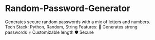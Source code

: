 # Random-Password-Generator
Generates secure random passwords with a mix of letters and numbers.  Tech Stack: Python, Random, String  Features: 🔐 Generates strong passwords ⚡ Customizable length 🛡️ Secure
